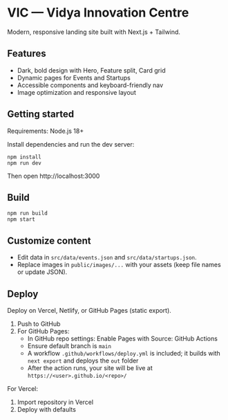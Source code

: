 # VIC — Vidya Innovation Centre

Modern, responsive landing site built with Next.js + Tailwind.

## Features
- Dark, bold design with Hero, Feature split, Card grid
- Dynamic pages for Events and Startups
- Accessible components and keyboard-friendly nav
- Image optimization and responsive layout

## Getting started

Requirements: Node.js 18+

Install dependencies and run the dev server:

```pwsh
npm install
npm run dev
```

Then open http://localhost:3000

## Build

```pwsh
npm run build
npm start
```

## Customize content
- Edit data in `src/data/events.json` and `src/data/startups.json`.
- Replace images in `public/images/...` with your assets (keep file names or update JSON).

## Deploy
Deploy on Vercel, Netlify, or GitHub Pages (static export).

1. Push to GitHub
2. For GitHub Pages:
	- In GitHub repo settings: Enable Pages with Source: GitHub Actions
	- Ensure default branch is `main`
	- A workflow `.github/workflows/deploy.yml` is included; it builds with `next export` and deploys the `out` folder
	- After the action runs, your site will be live at `https://<user>.github.io/<repo>/`

For Vercel:
1. Import repository in Vercel
2. Deploy with defaults
